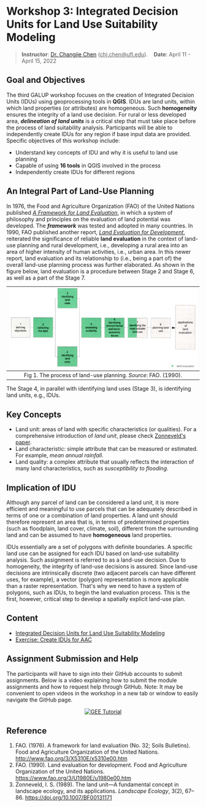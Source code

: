 # Workshop 3: Integrated Decision Units for Land Use Suitability Modeling

> **Instructor**: [Dr. Changjie Chen](https://github.com/chjch) (<ins>chj.chen@<i></i>ufl.edu</ins>).&nbsp;&nbsp;&nbsp;&nbsp;**Date**: April 11 - April 15, 2022

## Goal and Objectives

The third GALUP workshop focuses on the creation of Integrated Decision Units
(IDUs) using geoprocessing tools in **QGIS**.
IDUs are land units, within which land properties (or attributes) are
homogeneous.
Such **homogeneity** ensures the integrity of a land use decision.
For rural or less developed area, **_delineation of land units_** is a critical
step that must take place before the process of land suitability analysis.
Participants will be able to independently create IDUs for any region if base
input data are provided.
Specific objectives of this workshop include:

- Understand key concepts of IDU and why it is useful to land use planning
- Capable of using **16 tools** in QGIS involved in the process
- Independently create IDUs for different regions

## An Integral Part of Land-Use Planning

In 1976, the Food and Agriculture Organization (FAO) of the United Nations
published <a href="#a framework for land evaluation">
<i>A Framework for Land Evaluation</i></a>, in which a system of philosophy and
principles on the evaluation of land potential was developed.
The **_framework_** was tested and adopted in many countries.
In 1990, FAO published another report,
<a href="#land evaluation for development">
<i>Land Evaluation for Development</i></a>,
reiterated the significance of reliable **land evaluation** in the context of
land-use planning and rural development, i.e., developing a rural area into
an area of higher intensity of human activities, i.e., urban area.
In this newer report, land evaluation and its relationship to (i.e., being a
part of) the overall land-use planning process was further elaborated.
As shown in the figure below, land evaluation is a procedure between Stage 2
and Stage 6, as well as a part of the Stage 7.

| ![FAO land evaluation framework](./img/LandEvaluationModelFAO.jpg) |
|:---------------------------------------------------------------------------:|
| Fig 1. The process of land-use planning. _Source_: FAO. (1990).             |

The Stage 4, in parallel with identifying land uses (Stage 3), is identifying
land units, e.g., IDUs.

## Key Concepts

- Land unit: areas of land with specific characteristics (or qualities).
  For a comprehensive introduction of _land unit_, please check
  <a href="#land unit">Zonneveld's paper</a>.
- Land characteristic: simple attribute that can be measured or estimated. For
  example, _mean annual rainfall_.
- Land quality: a complex attribute that usually reflects the interaction of
  many land characteristics, such as _susceptibility to flooding_.

## Implication of IDU

Although any parcel of land can be considered a land unit, it is more efficient
and meaningful to use parcels that can be adequately described in terms of one
or a combination of land properties.
A land unit should therefore represent an area that is, in terms of
predetermined properties (such as floodplain, land cover, climate, soil),
different from the surrounding land and can be assumed to have **homogeneous**
land properties.

IDUs essentially are a set of polygons with definite boundaries.
A specific land use can be assigned for each IDU based on land-use suitability
analysis.
Such assignment is referred to as a land-use decision.
Due to homogeneity, the integrity of land-use decisions is assured.
Since land-use decisions are intrinsically discrete (two adjacent parcels can
have different uses, for example), a vector (polygon) representation is more
applicable than a raster representation.
That's why we need to have a system of polygons, such as IDUs, to begin the
land evaluation process.
This is the first, however, critical step to develop a spatially explicit
land-use plan.

## Content

- [Integrated Decision Units for Land Use Suitability Modeling](module.md)
- [Exercise: Create IDUs for AAC](exercise.md)

## Assignment Submission and Help

The participants will have to sign into their GitHub accounts to submit assignments. Below is a video explaining how to submit the module assignments and how to request help through GitHub. Note: It may be convenient to open videos in the workshop in a new tab or window to easily navigate the GitHub page.

<p align="center">
  <a href="https://mediasite.video.ufl.edu/Mediasite/Play/9741afe237094a77aff3acbf6c2df8a91d" target="_blank">
    <img src="https://user-images.githubusercontent.com/84922404/139679866-11650dd6-855f-4420-82c1-fa0f4071ee37.png" alt= "GEE Tutorial" width="800">
  </a>
</p>

## Reference

1. <a id="a framework for land evaluation"></a>FAO. (1976). A framework for
   land evaluation (No. 32; Soils Bulletins). Food and Agriculture Organization
   of the United Nations. http://www.fao.org/3/X5310E/x5310e00.htm
2. <a id="land evaluation for development"></a>FAO. (1990). Land evaluation for
   development. Food and Agriculture Organization of the United Nations.
   https://www.fao.org/3/U1980E/u1980e00.htm
3. <a id="land unit"></a>Zonneveld, I. S. (1989). The land unit—A fundamental
   concept in landscape ecology, and its applications. _Landscape Ecology_,
   3(2), 67–86. https://doi.org/10.1007/BF00131171